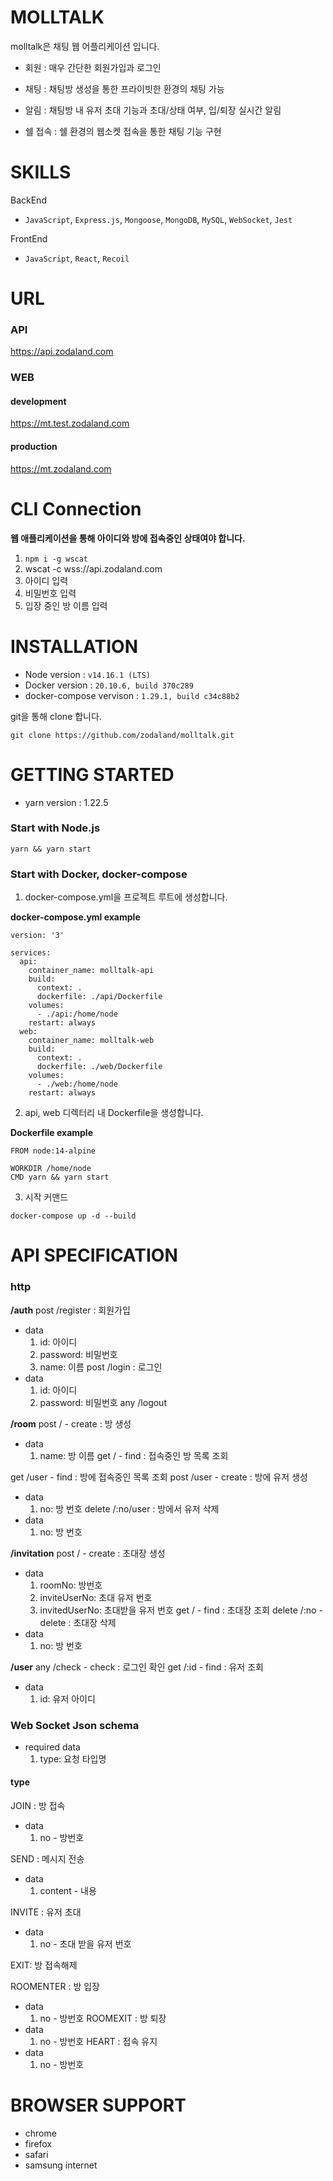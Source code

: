 # MOLLTALK
molltalk은 채팅 웹 어플리케이션 입니다.

* 회원 : 매우 간단한 회원가입과 로그인

* 채팅 : 채팅방 생성을 통한 프라이빗한 환경의 채팅 가능

* 알림 : 채팅방 내 유저 초대 기능과 초대/상태 여부, 입/퇴장 실시간 알림

* 쉘 접속 : 쉘 환경의 웹소켓 접속을 통한 채팅 기능 구현

# SKILLS
BackEnd
- `JavaScript`, `Express.js`, `Mongoose`, `MongoDB`, `MySQL`, `WebSocket`, `Jest`

FrontEnd
- `JavaScript`, `React`, `Recoil`

# URL
### API
https://api.zodaland.com

### WEB

#### development
https://mt.test.zodaland.com

#### production
https://mt.zodaland.com

# CLI Connection
**웹 애플리케이션을 통해 아이디와 방에 접속중인 상태여야 합니다.**
1. `npm i -g wscat`
2. wscat -c wss://api.zodaland.com
3. 아이디 입력
4. 비밀번호 입력
5. 입장 중인 방 이름 입력

# INSTALLATION
* Node version : `v14.16.1 (LTS)`
* Docker version : `20.10.6, build 370c289`
* docker-compose vervison : `1.29.1, build c34c88b2`

git을 통해 clone 합니다.

```git clone https://github.com/zodaland/molltalk.git```

# GETTING STARTED
* yarn version : 1.22.5

### Start with Node.js

```yarn && yarn start```

### Start with Docker, docker-compose
1. docker-compose.yml을 프로젝트 루트에 생성합니다.

**docker-compose.yml example**
```
version: '3'

services:
  api:
    container_name: molltalk-api
    build:
      context: .
      dockerfile: ./api/Dockerfile
    volumes:
      - ./api:/home/node
    restart: always
  web:
    container_name: molltalk-web
    build:
      context: .
      dockerfile: ./web/Dockerfile
    volumes:
      - ./web:/home/node
    restart: always
```

2. api, web 디렉터리 내 Dockerfile을 생성합니다.

**Dockerfile example**
```
FROM node:14-alpine

WORKDIR /home/node
CMD yarn && yarn start
```

3. 시작 커맨드

```docker-compose up -d --build```

# API SPECIFICATION
### http
**/auth**
post  /register : 회원가입
- data
  1. id: 아이디
  2. password: 비밀번호
  3. name: 이름
post  /login : 로그인
- data
  1. id: 아이디
  2. password: 비밀번호
any   /logout

**/room**
post / - create : 방 생성
- data
  1. name: 방 이름
get / - find : 접속중인 방 목록 조회

get /user - find : 방에 접속중인 목록 조회
post /user - create : 방에 유저 생성
- data
  1. no: 방 번호
delete /:no/user : 방에서 유저 삭제
- data
  1. no: 방 번호


**/invitation**
post / - create : 초대장 생성
- data
  1. roomNo: 방번호
  2. inviteUserNo: 초대 유저 번호
  3. invitedUserNo: 초대받을 유저 번호
get / - find : 초대장 조회
delete /:no - delete : 초대장 삭제
- data
  1. no: 방 번호

**/user**
any /check - check : 로그인 확인
get /:id - find : 유저 조회
- data
  1. id: 유저 아이디

### Web Socket Json schema

- required data
  1. type: 요청 타입명

#### type
JOIN : 방 접속
- data
  1. no - 방번호

SEND : 메시지 전송
- data
  1. content - 내용

INVITE : 유저 초대
- data
  1. no - 초대 받을 유저 번호

EXIT: 방 접속해제

ROOMENTER : 방 입장
- data
  1. no - 방번호
ROOMEXIT : 방 퇴장
- data
  1. no - 방번호
HEART : 접속 유지
- data
  1. no - 방번호

# BROWSER SUPPORT
* chrome
* firefox
* safari
* samsung internet
